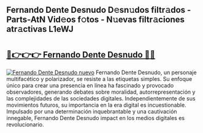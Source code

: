## Fernando Dente Desnudo D𝚎sn𝚞dos filtr𝚊dos - Parts-AtN Vid𝚎os f𝚘tos - N𝚞evas filtr𝚊ciones atr𝚊ctivas L1eWJ

# <h2><a href="http://mb4tpu.tromn.icu/?c=Fernando+Dente+Desnudo">🔗👉👉👉 Fernando Dente Desnudo 🔗🔗</a></h2>

[![Fernando Dente Desnudo nuevo](https://i.imgur.com/pEAQMta.gif)](http://mb4tpu.tromn.icu/?c=Fernando+Dente+Desnudo)
Fernando Dente Desnudo, un personaje multifacético y polarizador, se resiste a las etiquetas simples. Su enfoque único para crear una presencia en línea ha fascinado y provocado observadores, generando debates sobre moralidad, autorrepresentación y las complejidades de las sociedades digitales. Independientemente de sus movimientos futuros, su importancia en la era digital es incuestionable. Impulsado por una determinación inquebrantable y una cautivación innegable, Fernando Dente Desnudo impact en los medios digitales es revolucionario.
